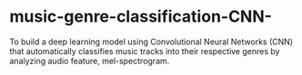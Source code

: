 # music-genre-classification-CNN-
To build a deep learning model using Convolutional Neural Networks (CNN) that automatically classifies music tracks into their respective genres by analyzing audio feature, mel-spectrogram.
